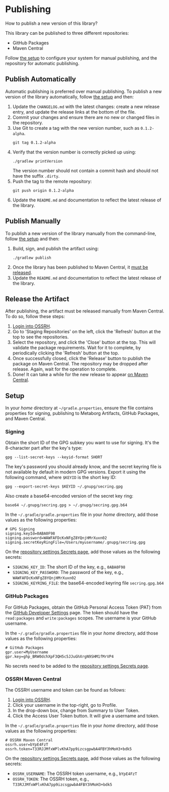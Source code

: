 # Publishing
How to publish a new version of this library?

This library can be published to three different repositories:

- GitHub Packages
- Maven Central

Follow [the setup](#setup) to configure your system for manual publishing, and the repository for automatic publishing.


## Publish Automatically
Automatic publishing is preferred over manual publishing. To publish a new version of the library automatically, follow [the setup](#setup) and then:

1.  Update the `CHANGELOG.md` with the latest changes: create a new release entry, and update the release links at the bottom of the file.
2.  Commit your changes and ensure there are no new or changed files in the repository.
3.  Use Git to create a tag with the new version number, such as `0.1.2-alpha`.
    ```shell
    git tag 0.1.2-alpha
    ```
4.  Verify that the version number is correctly picked up using:
    ```shell
    ./gradlew printVersion
    ```
    The version number should not contain a commit hash and should not have the suffix `.dirty`.
5.  Push the tag to the remote repository:
    ```shell
    git push origin 0.1.2-alpha
    ```
6.  Update the `README.md` and documentation to reflect the latest release of the library.


## Publish Manually
To publish a new version of the library manually from the command-line, follow [the setup](#setup) and then:

1.  Build, sign, and publish the artifact using:
    ```shell
    ./gradlew publish
    ```
2.  Once the library has been published to Maven Central, it [must be released](#release-the-artifact).
3.  Update the `README.md` and documentation to reflect the latest release of the library.


## Release the Artifact
After publishing, the artifact must be released manually from Maven Central. To do so, follow these steps:

1.  [Login into OSSRH][sonatype].
2.  Go to 'Staging Repositories' on the left, click the 'Refresh' button at the top to see the repositories.
3.  Select the repository, and click the 'Close' button at the top.
    This will validate the package requirements. Wait for it to complete, by periodically clicking the 'Refresh' button at the top.
4.  Once successfully closed, click the 'Release' button to publish the package on Maven Central.
    The repository may be dropped after release. Again, wait for the operation to complete.
5.  Done! It can take a while for the new release to appear [on Maven Central][maven-central-artifact].



## Setup
In your _home_ directory at `~/gradle.properties`, ensure the file contains properties for signing, publishing to Metaborg Artifacts, GitHub Packages, and Maven Central.

### Signing
Obtain the short ID of the GPG subkey you want to use for signing. It's the 8-character part after the key's type:

```shell
gpg --list-secret-keys --keyid-format SHORT
```


The key's password you should already know, and the secret keyring file is not available by default in modern GPG versions. Export it using the following command, where `$KEYID` is the short key ID:

```shell
gpg --export-secret-keys $KEYID ~/.gnupg/secring.gpg
```

Also create a base64-encoded version of the secret key ring:

```shell
base64 ~/.gnupg/secring.gpg > ~/.gnupg/secring.gpg.b64
```

In the `~/.gradle/gradle.properties` file in your _home_ directory, add those values as the following properties:

```properties
# GPG Signing
signing.keyId=0ABA0F98
signing.password=WAWFAFDcKxNFgZ8YQnjHMrXuxn02
signing.secretKeyRingFile=/Users/myusername/.gnupg/secring.gpg
```

On the [repository settings Secrets page][repo-secrets], add those values as the following secrets:

- `SIGNING_KEY_ID`: The short ID of the key, e.g., `0ABA0F98`
- `SIGNING_KEY_PASSWORD`: The password of the key, e.g., `WAWFAFDcKxNFgZ8YQnjHMrXuxn02`
- `SIGNING_KEYRING_FILE`: the base64-encoded keyring file `secring.gpg.b64`


### GitHub Packages
For GitHub Packages, obtain the GitHub Personal Access Token (PAT) from the [GitHub Developer Settings][github-dev-settings] page. The token should have the `read:packages` and `write:packages` scopes. The username is your GitHub username.

In the `~/.gradle/gradle.properties` file in your _home_ directory, add those values as the following properties:

```properties
# GitHub Packages
gpr.user=MyUsername
gpr.key=ghp_BRW0dchXpF3QH5c5JJuGhXrgN9SHM1fMrVP4
```

No secrets need to be added to the [repository settings Secrets page][repo-secrets].


### OSSRH Maven Central
The OSSRH username and token can be found as follows:

1.  [Login into OSSRH][sonatype].
2.  Click your username in the top-right, go to Profile.
3.  In the drop-down box, change from Summary to User Token.
4.  Click the Access User Token button. It will give a username and token.

In the `~/.gradle/gradle.properties` file in your _home_ directory, add those values as the following properties:

```properties
# OSSRH Maven Central
ossrh.user=bYpE4FzT
ossrh.token=T33RJJMfxWPlvKhA7pp9izcsgpwbA4FBY3hMoH3+bdk5
```

On the [repository settings Secrets page][repo-secrets], add those values as the following secrets:

- `OSSRH_USERNAME`: The OSSRH token username, e.g., `bYpE4FzT`
- `OSSRH_TOKEN`: The OSSRH token, e.g., `T33RJJMfxWPlvKhA7pp9izcsgpwbA4FBY3hMoH3+bdk5`


[github-dev-settings]: https://github.com/settings/tokens
[repo-secrets]: https://github.com/Virtlink/commons-configuration2-jackson/settings/secrets/actions
[sonatype]: https://oss.sonatype.org/
[maven-central-artifact]: https://search.maven.org/artifact/com.virtlink.commons/commons-configuration2-jackson